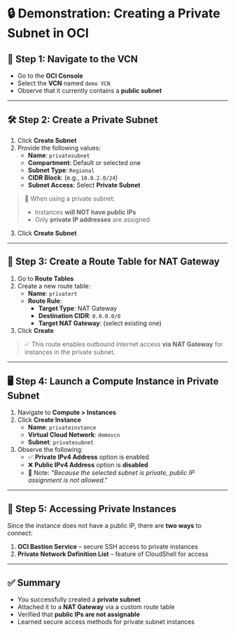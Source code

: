# 🔒 Demonstration: Creating a Private Subnet in OCI

## 🔧 Step 1: Navigate to the VCN

- Go to the **OCI Console**
- Select the **VCN** named `demo VCN`
- Observe that it currently contains a **public subnet**

---

## 🛠️ Step 2: Create a Private Subnet

1. Click **Create Subnet**
2. Provide the following values:
   - **Name**: `privatesubnet`
   - **Compartment**: Default or selected one
   - **Subnet Type**: `Regional`
   - **CIDR Block**: (e.g., `10.0.2.0/24`)
   - **Subnet Access**: Select **Private Subnet**

> 📌 When using a private subnet:
> - Instances **will NOT have public IPs**
> - Only **private IP addresses** are assigned

3. Click **Create Subnet**

---

## 🧭 Step 3: Create a Route Table for NAT Gateway

1. Go to **Route Tables**
2. Create a new route table:
   - **Name**: `privatert`
   - **Route Rule**:
     - **Target Type**: NAT Gateway
     - **Destination CIDR**: `0.0.0.0/0`
     - **Target NAT Gateway**: (select existing one)
3. Click **Create**

> ✅ This route enables outbound internet access **via NAT Gateway** for instances in the private subnet.

---

## 🖥️ Step 4: Launch a Compute Instance in Private Subnet

1. Navigate to **Compute > Instances**
2. Click **Create Instance**
   - **Name**: `privateinstance`
   - **Virtual Cloud Network**: `demovcn`
   - **Subnet**: `privatesubnet`
3. Observe the following:
   - ✅ **Private IPv4 Address** option is enabled
   - ❌ **Public IPv4 Address** option is **disabled**
   - 📘 Note: *"Because the selected subnet is private, public IP assignment is not allowed."*

---

## 🔐 Step 5: Accessing Private Instances

Since the instance does not have a public IP, there are **two ways** to connect:

1. **OCI Bastion Service** – secure SSH access to private instances
2. **Private Network Definition List** – feature of CloudShell for access

---

## ✅ Summary

- You successfully created a **private subnet**
- Attached it to a **NAT Gateway** via a custom route table
- Verified that **public IPs are not assignable**
- Learned secure access methods for private subnet instances

